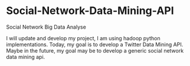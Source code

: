 # Social-Network-Data-Mining-API
Social Network Big Data Analyse


I will update and develop my project, I am using hadoop python implementations. Today, my goal is to develop a Twitter Data Mining API. Maybe in the future, my goal may be to develop a generic social network data mining api. 
